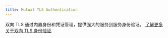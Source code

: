 ```yaml
---
title: Mutual TLS Authentication
---
```


双向 TLS 通过内置身份和凭证管理，提供强大的服务到服务身份验证。
[了解更多关于双向 TLS 身份验证](/zh/docs/concepts/security/#mutual-tls-authentication).
